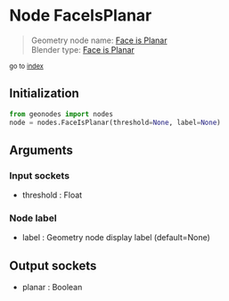 
# Node FaceIsPlanar

> Geometry node name: [Face is Planar](https://docs.blender.org/manual/en/latest/modeling/geometry_nodes/mesh/face_is_planar.html)<br>
  Blender type: [Face is Planar](https://docs.blender.org/api/current/bpy.types.GeometryNodeInputMeshFaceIsPlanar.html)
  
<sub>go to [index](/docs/index.md)</sub>

Initialization
--------------
```python
from geonodes import nodes
node = nodes.FaceIsPlanar(threshold=None, label=None)
```



## Arguments


### Input sockets

- threshold : Float

### Node label

- label : Geometry node display label (default=None)

## Output sockets

- planar : Boolean
